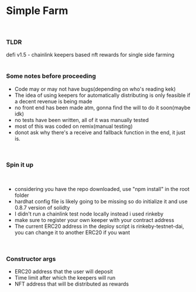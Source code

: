<h1>Simple Farm</h1>
<br/>

<h3>TLDR</h3>
    defi v1.5 - chainlink keepers based nft rewards for single side farming
<br/>
<br/>

<h3> Some notes before proceeding
</h3>
<ul>
<li>Code may or may not have bugs(depending on who's reading kek)</li>
<li>The idea of using keepers for automatically distributing is only feasible if a decent revenue is being made</li>
<li>
no front end has been made atm, gonna find the will to do it soon(maybe idk)
</li>
<li>no tests have been written, all of it was manually tested</li>
<li>
most of this was coded on remix(manual testing)
</li>
<li>
donot ask why there's a receive and fallback function in the end, it just is.</li>
</ul>
<br/>
<h3>
Spin it up
</h3>
<br/>
<ul>
<li>
considering you have the repo downloaded, use "npm install" in the root folder
</li>
<li>
hardhat config file is likely going to be missing so do initialize it and use 0.8.7 version of solidty
</li>
<li>
I didn't run a chainlink test node locally instead i used rinkeby
</li>
<li>
make sure to register your own keeper with your contract address</li>
<li>
    The current ERC20 address in the deploy script is rinkeby-testnet-dai, you can change it to another ERC20 if you want
</li>
</ul>

<br/>
<h3>
Constructor args
</h3>
<ul>
<li>ERC20 address that the user will deposit</li>
<li>Time limit after which the keepers will run</li>
<li>NFT address that will be distributed as rewards</li>
</ul>
<br/>
